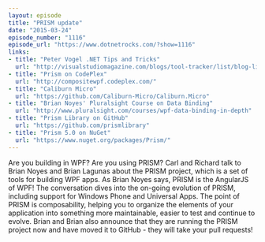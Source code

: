 ```yaml
---
layout: episode
title: "PRISM update"
date: "2015-03-24"
episode_number: "1116"
episode_url: "https://www.dotnetrocks.com/?show=1116"
links:
- title: "Peter Vogel .NET Tips and Tricks"
  url: "http://visualstudiomagazine.com/blogs/tool-tracker/list/blog-list.aspx"
- title: "Prism on CodePlex"
  url: "http://compositewpf.codeplex.com/"
- title: "Caliburn Micro"
  url: "https://github.com/Caliburn-Micro/Caliburn.Micro"
- title: "Brian Noyes' Pluralsight Course on Data Binding"
  url: "http://www.pluralsight.com/courses/wpf-data-binding-in-depth"
- title: "Prism Library on GitHub"
  url: "https://github.com/prismlibrary"
- title: "Prism 5.0 on NuGet"
  url: "https://www.nuget.org/packages/Prism/"
---
```


Are you building in WPF? Are you using PRISM? Carl and Richard talk to Brian Noyes and Brian Lagunas about the PRISM project, which is a set of tools for building WPF apps. As Brian Noyes says, PRISM is the AngularJS of WPF! The conversation dives into the on-going evolution of PRISM, including support for Windows Phone and Universal Apps. The point of PRISM is composability, helping you to organize the elements of your application into something more maintainable, easier to test and continue to evolve. Brian and Brian also announce that they are running the PRISM project now and have moved it to GitHub - they will take your pull requests!
